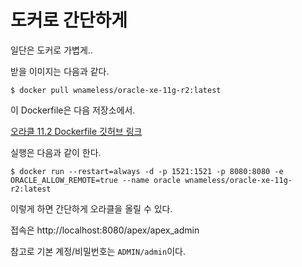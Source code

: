 # 도커로 간단하게

일단은 도커로 가볍게..

받을 이미지는 다음과 같다.  

```text
$ docker pull wnameless/oracle-xe-11g-r2:latest
```

이 Dockerfile은 다음 저장소에서.  

[오라클 11.2 Dockerfile 깃허브 링크](https://github.com/hyeyoom/docker-oracle-xe-11g)

실행은 다음과 같이 한다.  

```text
$ docker run --restart=always -d -p 1521:1521 -p 8080:8080 -e ORACLE_ALLOW_REMOTE=true --name oracle wnameless/oracle-xe-11g-r2:latest
```

이렇게 하면 간단하게 오라클을 올릴 수 있다.  

접속은 http://localhost:8080/apex/apex_admin

참고로 기본 계정/비밀번호는 `ADMIN/admin`이다.  

